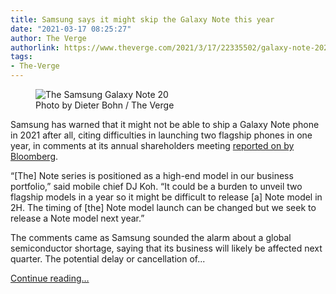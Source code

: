 ```yaml
---
title: Samsung says it might skip the Galaxy Note this year
date: "2021-03-17 08:25:27"
author: The Verge
authorlink: https://www.theverge.com/2021/3/17/22335502/galaxy-note-2021-delay-canceled-samsung
tags:
- The-Verge
---
```

<figure>
      <img alt="The Samsung Galaxy Note 20" src="https://cdn.vox-cdn.com/thumbor/WXUBlu67qThdoqzNvjiUniBOhqs=/0x0:2040x1360/1310x873/cdn.vox-cdn.com/uploads/chorus_image/image/68979722/dbohn_201004_4226_0002.0.0.jpg" />
        <figcaption>Photo by Dieter Bohn / The Verge</figcaption>
    </figure>

  <p id="A1PW2J">Samsung has warned that it might not be able to ship a Galaxy Note phone in 2021 after all, citing difficulties in launching two flagship phones in one year, in comments at its annual shareholders meeting <a href="https://www.bloomberg.com/news/articles/2021-03-17/samsung-warns-of-serious-imbalance-in-the-chips-industry">reported on by Bloomberg</a>. </p>
<p id="Y3IGzu">“[The] Note series is positioned as a high-end model in our business portfolio,” said mobile chief DJ Koh. “It could be a burden to unveil two flagship models in a year so it might be difficult to release [a] Note model in 2H. The timing of [the] Note model launch can be changed but we seek to release a Note model next year.”</p>
<p id="HcbvgQ">The comments came as Samsung sounded the alarm about a global semiconductor shortage, saying that its business will likely be affected next quarter. The potential delay or cancellation of...</p>
  <p>
    <a href="https://www.theverge.com/2021/3/17/22335502/galaxy-note-2021-delay-canceled-samsung">Continue reading&hellip;</a>
  </p>